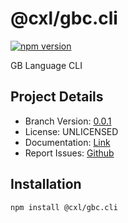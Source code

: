 # @cxl/gbc.cli 
	
[![npm version](https://badge.fury.io/js/%40cxl%2Fgbc.cli.svg)](https://badge.fury.io/js/%40cxl%2Fgbc.cli)

GB Language CLI

## Project Details

-   Branch Version: [0.0.1](https://npmjs.com/package/@cxl/gbc.cli/v/0.0.1)
-   License: UNLICENSED
-   Documentation: [Link](undefined/cli)
-   Report Issues: [Github](undefined)

## Installation

	npm install @cxl/gbc.cli

